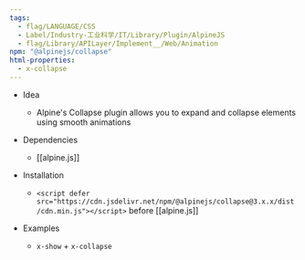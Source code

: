 ```yaml
---
tags:
  - flag/LANGUAGE/CSS
  - Label/Industry-工业科学/IT/Library/Plugin/AlpineJS
  - flag/Library/APILayer/Implement__/Web/Animation
npm: "@alpinejs/collapse"
html-properties:
  - x-collapse
---
```


- Idea
    - Alpine's Collapse plugin allows you to expand and collapse elements using smooth animations

- Dependencies
    - [[alpine.js]]

- Installation
    - `<script defer src="https://cdn.jsdelivr.net/npm/@alpinejs/collapse@3.x.x/dist/cdn.min.js"></script>` before [[alpine.js]]

- Examples
    - `x-show` + `x-collapse`
